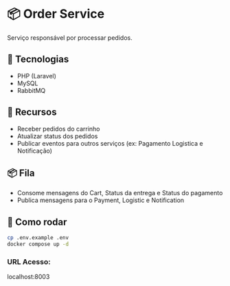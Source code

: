 
# 📦 Order Service

Serviço responsável por processar pedidos.

## 🚀 Tecnologias

- PHP (Laravel)
- MySQL
- RabbitMQ

## 📌 Recursos

- Receber pedidos do carrinho
- Atualizar status dos pedidos
- Publicar eventos para outros serviços (ex: Pagamento Logistica e Notificação)

## 📦 Fila

- Consome mensagens do Cart, Status da entrega e Status do pagamento
- Publica mensagens para o Payment, Logistic e  Notification

## 🚀 Como rodar

```bash
cp .env.example .env
docker compose up -d

```
### URL Acesso: 
localhost:8003
